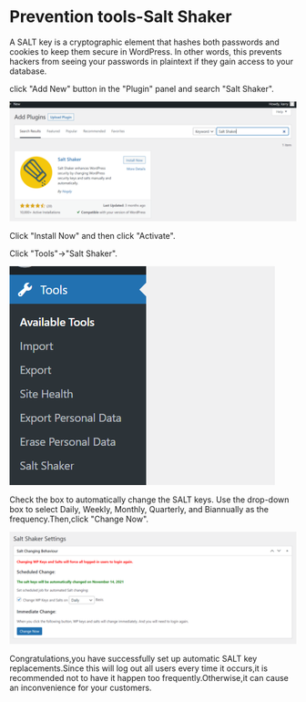 # Prevention tools-Salt Shaker

A SALT key is a cryptographic element that hashes both passwords and cookies to keep them secure in WordPress. In other words, this prevents hackers from seeing your passwords in plaintext if they gain access to your database.

click "Add New" button in the "Plugin" panel and search "Salt Shaker".

![salt](https://github.com/joey1136/katacoda-scenarios/blob/main/Area-B/images/salt.PNG?raw=true)

Click "Install Now" and then click "Activate".

Click "Tools"->"Salt Shaker".

![tool_salt](https://github.com/joey1136/katacoda-scenarios/blob/main/Area-B/images/tool_salt.PNG?raw=true)

Check the box to automatically change the SALT keys. Use the drop-down box to select Daily, Weekly, Monthly, Quarterly, and Biannually as the frequency.Then,click "Change Now".

![salt_shaker_setting](https://github.com/joey1136/katacoda-scenarios/blob/main/Area-B/images/salt_shaker_setting.PNG?raw=true)

Congratulations,you have successfully set up automatic SALT key replacements.Since this will log out all users every time it occurs,it is recommended not to have it happen too frequently.Otherwise,it can cause an inconvenience for your customers.